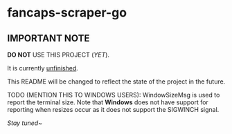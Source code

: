 # fancaps-scraper-go

## IMPORTANT NOTE
**DO NOT** USE THIS PROJECT (*YET*).

It is currently <ins>unfinished</ins>.

This README will be changed to reflect the state of the project in the future.

TODO (MENTION THIS TO WINDOWS USERS): WindowSizeMsg is used to report the terminal size. Note that **Windows** does not have support for reporting when resizes occur as it does not support the SIGWINCH signal. 

*Stay tuned~*
